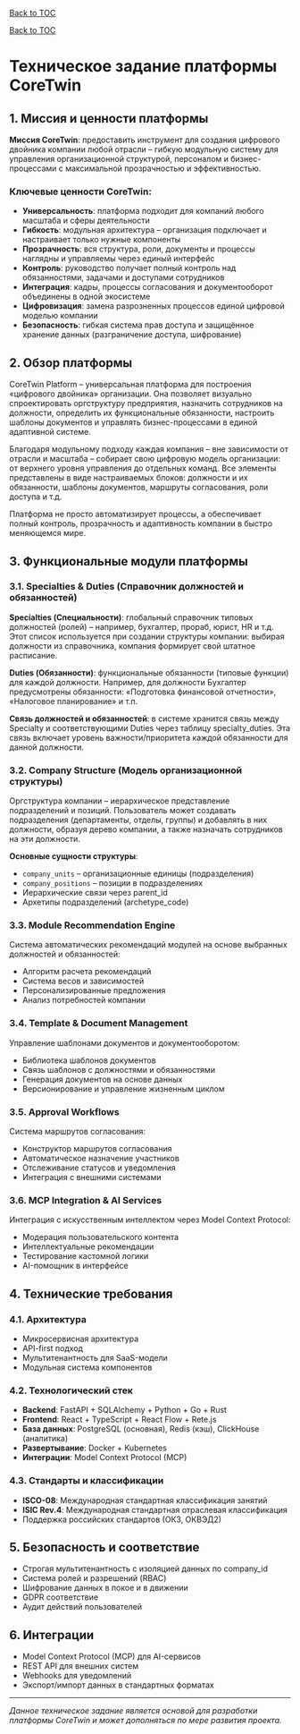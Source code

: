 [Back to TOC](../basic_toc.md#technical-specification-md)

[Back to TOC](../comprehensive_toc.md#technical-specification-md)

# Техническое задание платформы CoreTwin

## 1. Миссия и ценности платформы

**Миссия CoreTwin**: предоставить инструмент для создания цифрового двойника компании любой отрасли – гибкую модульную систему для управления организационной структурой, персоналом и бизнес-процессами с максимальной прозрачностью и эффективностью.

### Ключевые ценности CoreTwin:

- **Универсальность**: платформа подходит для компаний любого масштаба и сферы деятельности
- **Гибкость**: модульная архитектура – организация подключает и настраивает только нужные компоненты
- **Прозрачность**: вся структура, роли, документы и процессы наглядны и управляемы через единый интерфейс
- **Контроль**: руководство получает полный контроль над обязанностями, задачами и доступами сотрудников
- **Интеграция**: кадры, процессы согласования и документооборот объединены в одной экосистеме
- **Цифровизация**: замена разрозненных процессов единой цифровой моделью компании
- **Безопасность**: гибкая система прав доступа и защищённое хранение данных (разграничение доступа, шифрование)

## 2. Обзор платформы

CoreTwin Platform – универсальная платформа для построения «цифрового двойника» организации. Она позволяет визуально спроектировать оргструктуру предприятия, назначить сотрудников на должности, определить их функциональные обязанности, настроить шаблоны документов и управлять бизнес-процессами в единой адаптивной системе.

Благодаря модульному подходу каждая компания – вне зависимости от отрасли и масштаба – собирает свою цифровую модель организации: от верхнего уровня управления до отдельных команд. Все элементы представлены в виде настраиваемых блоков: должности и их обязанности, шаблоны документов, маршруты согласования, роли доступа и т.д.

Платформа не просто автоматизирует процессы, а обеспечивает полный контроль, прозрачность и адаптивность компании в быстро меняющемся мире.

## 3. Функциональные модули платформы

### 3.1. Specialties & Duties (Справочник должностей и обязанностей)

**Specialties (Специальности)**: глобальный справочник типовых должностей (ролей) – например, бухгалтер, прораб, юрист, HR и т.д. Этот список используется при создании структуры компании: выбирая должности из справочника, компания формирует свой штатное расписание.

**Duties (Обязанности)**: функциональные обязанности (типовые функции) для каждой должности. Например, для должности Бухгалтер предусмотрены обязанности: «Подготовка финансовой отчетности», «Налоговое планирование» и т.п.

**Связь должностей и обязанностей**: в системе хранится связь между Specialty и соответствующими Duties через таблицу specialty_duties. Эта связь включает уровень важности/приоритета каждой обязанности для данной должности.

### 3.2. Company Structure (Модель организационной структуры)

Оргструктура компании – иерархическое представление подразделений и позиций. Пользователь может создавать подразделения (департаменты, отделы, группы) и добавлять в них должности, образуя дерево компании, а также назначать сотрудников на эти должности.

**Основные сущности структуры**:
- `company_units` – организационные единицы (подразделения)
- `company_positions` – позиции в подразделениях
- Иерархические связи через parent_id
- Архетипы подразделений (archetype_code)

### 3.3. Module Recommendation Engine

Система автоматических рекомендаций модулей на основе выбранных должностей и обязанностей:
- Алгоритм расчета рекомендаций
- Система весов и зависимостей
- Персонализированные предложения
- Анализ потребностей компании

### 3.4. Template & Document Management

Управление шаблонами документов и документооборотом:
- Библиотека шаблонов документов
- Связь шаблонов с должностями и обязанностями
- Генерация документов на основе данных
- Версионирование и управление жизненным циклом

### 3.5. Approval Workflows

Система маршрутов согласования:
- Конструктор маршрутов согласования
- Автоматическое назначение участников
- Отслеживание статусов и уведомления
- Интеграция с внешними системами

### 3.6. MCP Integration & AI Services

Интеграция с искусственным интеллектом через Model Context Protocol:
- Модерация пользовательского контента
- Интеллектуальные рекомендации
- Тестирование кастомной логики
- AI-помощник в интерфейсе

## 4. Технические требования

### 4.1. Архитектура
- Микросервисная архитектура
- API-first подход
- Мультитенантность для SaaS-модели
- Модульная система компонентов

### 4.2. Технологический стек
- **Backend**: FastAPI + SQLAlchemy + Python + Go + Rust
- **Frontend**: React + TypeScript + React Flow + Rete.js
- **База данных**: PostgreSQL (основная), Redis (кэш), ClickHouse (аналитика)
- **Развертывание**: Docker + Kubernetes
- **Интеграции**: Model Context Protocol (MCP)

### 4.3. Стандарты и классификации
- **ISCO-08**: Международная стандартная классификация занятий
- **ISIC Rev.4**: Международная стандартная отраслевая классификация
- Поддержка российских стандартов (ОКЗ, ОКВЭД2)

## 5. Безопасность и соответствие

- Строгая мультитенантность с изоляцией данных по company_id
- Система ролей и разрешений (RBAC)
- Шифрование данных в покое и в движении
- GDPR соответствие
- Аудит действий пользователей

## 6. Интеграции

- Model Context Protocol (MCP) для AI-сервисов
- REST API для внешних систем
- Webhooks для уведомлений
- Экспорт/импорт данных в стандартных форматах

---

*Данное техническое задание является основой для разработки платформы CoreTwin и может дополняться по мере развития проекта.*
